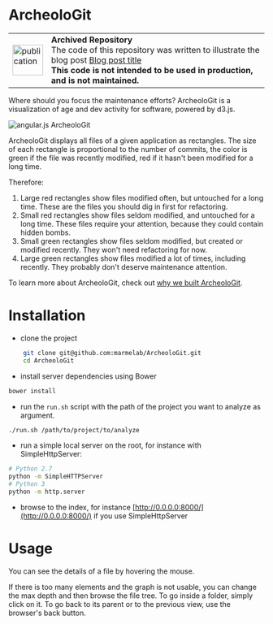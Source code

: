 ArcheoloGit
===========


<table>
        <tr>
            <td><img width="60" src="https://cdnjs.cloudflare.com/ajax/libs/octicons/8.5.0/svg/book.svg" alt="publication" /></td>
            <td><strong>Archived Repository</strong><br />
            The code of this repository was written to illustrate the blog post <a href="https://marmelab.com/blog/2014/05/15/archeologit.html">Blog post title</a><br />
        <strong>This code is not intended to be used in production, and is not maintained.</strong>
        </td>
        </tr>
</table>

Where should you focus the maintenance efforts? ArcheoloGit is a visualization of age and dev activity for software, powered by d3.js.

![angular.js ArcheoloGit](http://marmelab.com/ArcheoloGit/angularjs.png)

ArcheoloGit displays all files of a given application as rectangles. The size of each rectangle is proportional to the number of commits, the color is green if the file was recently modified, red if it hasn't been modified for a long time.

Therefore:

1. Large red rectangles show files modified often, but untouched for a long time. These are the files you should dig in first for refactoring.
2. Small red rectangles show files seldom modified, and untouched for a long time. These files require your attention, because they could contain hidden bombs.
3. Small green rectangles show files seldom modified, but created or modified recently. They won't need refactoring for now.
4. Large green rectangles show files modified a lot of times, including recently. They probably don't deserve maintenance attention.

To learn more about ArcheoloGit, check out [why we built ArcheoloGit](http://marmelab.com/blog/2014/05/15/archeologit.html).

# Installation

* clone the project

```sh
    git clone git@github.com:marmelab/ArcheoloGit.git
    cd ArcheoloGit
```

* install server dependencies using Bower

```sh
bower install
```

* run the `run.sh` script with the path of the project you want to analyze as argument.

```sh
./run.sh /path/to/project/to/analyze
```

* run a simple local server on the root, for instance with SimpleHttpServer:

```sh
# Python 2.7
python -m SimpleHTTPServer
# Python 3
python -m http.server
```

* browse to the index, for instance [http://0.0.0.0:8000/](http://0.0.0.0:8000/) if you use SimpleHttpServer

# Usage

You can see the details of a file by hovering the mouse.

If there is too many elements and the graph is not usable, you can change the max depth and then browse the file tree.
To go inside a folder, simply click on it. To go back to its parent or to the previous view, use the browser's back button.

